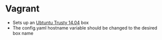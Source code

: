 # Vagrant
* Sets up an [Ubtuntu Trusty 14.04](http://releases.ubuntu.com/14.04/) box
* The config.yaml hostname variable should be changed to the desired box name
